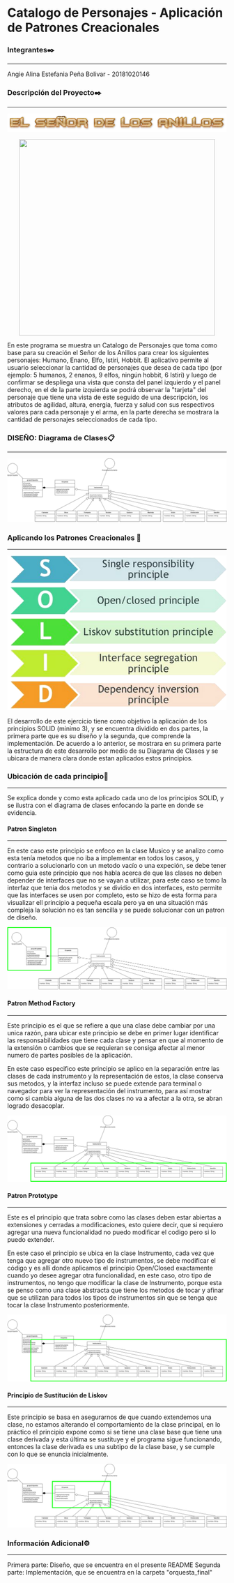 # Catalogo de Personajes - Aplicación de Patrones Creacionales

### Integrantes✒️
---
Angie Alina Estefania Peña Bolivar - 20181020146

### Descripción del Proyecto✒️
---
<p align="center"> <img src="https://github.com/aebolivar/Catalogo-de-Personajes/blob/master/imagenesREADME/TituloJuego.png"> </p> 
<p align="center"> <img src="https://github.com/aebolivar/Catalogo-de-Personajes/blob/master/imagenesREADME/El%20se%C3%B1or%20de%20los%20Anillos.jpg" align="center" height="450" width="450" > </p> 

En este programa se muestra un Catalogo de Personajes que toma como base para su creación el Señor de los Anillos para crear los siguientes personajes: Humano, Enano, Elfo, Istiri, Hobbit. El aplicativo permite al usuario seleccionar la cantidad de personajes que desea de cada tipo (por ejemplo: 5 humanos, 2 enanos, 9 elfos, ningún hobbit, 6 Istiri) y luego de confirmar se despliega una vista que consta del panel izquierdo y el panel derecho, en el de la parte izquierda se podrá observar la "tarjeta" del personaje que tiene una vista de este seguido de una descripción, los atributos de agilidad, altura, energia, fuerza y salud con sus respectivos valores para cada personaje y el arma, en la parte derecha se mostrara la cantidad de personajes seleccionados de cada tipo.

### DISEÑO: Diagrama de Clases📋
--- 	
![Diagrama de clases: PRU](https://github.com/aebolivar/Aplicacion_principios_SOLID/blob/master/Diagrama%20de%20Clases/Diagrama%20de%20Clases.png)

### Aplicando los Patrones Creacionales 🔧
---

<p align="center"> <img src="https://github.com/aebolivar/Aplicacion_principios_SOLID/blob/master/Imagenes%20README/SOLID.png"> </p> 

El desarrollo de este ejercicio tiene como objetivo la aplicación de los principios SOLID (minimo 3), y se encuentra dividido en dos partes, la primera parte que es su diseño y la segunda, que comprende la implementación. De acuerdo a lo anterior, se mostrara en su primera parte la estructura de este desarrollo por medio de su Diagrama de Clases y se ubicara de manera clara donde estan aplicados estos principios. 

### Ubicación de cada principio📌
---
Se explica donde y como esta aplicado cada uno de los principios SOLID, y se ilustra con el diagrama de clases enfocando la parte en donde se evidencia.

#### Patron Singleton
---
En este caso este principio se enfoco en la clase Musico y se analizo como esta tenía metodos que no iba a implementar en todos los casos, y contrario a solucionarlo con un metodo vacío o una expeción, se debe tener como guia este principio que nos habla acerca de que las clases no deben depender de interfaces que no se vayan a utilizar, para este caso se tomo la interfaz que tenia dos metodos y se dividio en dos interfaces, esto permite que las interfaces se usen por completo, esto se hizo de esta forma para visualizar ell principio a pequeña escala pero ya en una situación más compleja la solución no es tan sencilla y se puede solucionar con un patron de diseño.

![Diagrama de clases: PRU](https://github.com/aebolivar/Aplicacion_principios_SOLID/blob/master/Diagrama%20de%20Clases/PrincipioSegregacionInterfaces.png)

#### Patron Method Factory
---
Este principio es el que se refiere a que una clase debe cambiar por una unica razón, para ubicar este principio se debe en primer lugar identificar las responsabilidades que tiene cada clase y pensar en que al momento de la extensión o cambios que se requieran se consiga afectar al menor numero de partes posibles de la aplicación.

En este caso especifico este principio se aplico en la separación entre las clases de cada instrumento y la representación de estos, la clase conserva sus metodos, y la interfaz incluso se puede extende para terminal o navegador para ver la representación del instrumento, para así mostrar como si cambia alguna de las dos clases no va a afectar a la otra, se abran logrado desacoplar.

![Diagrama de clases: PRU](https://github.com/aebolivar/Aplicacion_principios_SOLID/blob/master/Diagrama%20de%20Clases/PrincipioResponsabilidadUnica.png)

#### Patron Prototype
---
Este es el principio que trata sobre como las clases deben estar abiertas a extensiones y cerradas a modificaciones, esto quiere decir, que si requiero agregar una nueva funcionalidad no puedo modificar el codigo pero si lo puedo extender.

En este caso el principio se ubica en la clase Instrumento, cada vez que tenga que agregar otro nuevo tipo de instrumentos, se debe modificar el código y es allí donde aplicamos el principio Open/Closed exactamente cuando yo desee agregar otra funcionalidad, en este caso, otro tipo de instrumentos, no tengo que modificar la clase de Instrumento, porque esta se penso como una clase abstracta que tiene los metodos de tocar y afinar que se utilizan para todos los tipos de instrumentos sin que se tenga que tocar la clase Instrumento posteriormente.

![Diagrama de clases: PRU](https://github.com/aebolivar/Aplicacion_principios_SOLID/blob/master/Diagrama%20de%20Clases/PrincipioOpen_Closed.png)

#### Principio de Sustitución de Liskov
---
Este principio se basa en asegurarnos de que cuando extendemos una clase, no estamos alterando el comportamiento de la clase principal, en lo práctico el principio expone como si se tiene una clase base que tiene una clase derivada y esta última se sustituye y el programa sigue funcionando, entonces la clase derivada es una subtipo de la clase base, y se cumple con lo que se enuncia inicialmente.

![Diagrama de clases: PRU](https://github.com/aebolivar/Aplicacion_principios_SOLID/blob/master/Diagrama%20de%20Clases/PrincipioSustitucionLiskov.png)

### Información Adicional⚙️
---
Primera parte: Diseño, que se encuentra en el presente README
Segunda parte: Implementación, que se encuentra en la carpeta "orquesta_final"
